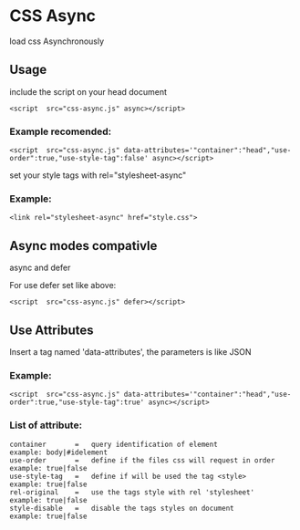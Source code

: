 # CSS Async
load css Asynchronously

## Usage

include the script on your head document

	<script  src="css-async.js" async></script>

### Example recomended:

	<script  src="css-async.js" data-attributes='"container":"head","use-order":true,"use-style-tag":false' async></script>


set your style tags with rel="stylesheet-async"

###	Example:

	<link rel="stylesheet-async" href="style.css">


## Async modes compativle

async and defer


For use defer set like above:

	<script  src="css-async.js" defer></script>


## Use Attributes
	
Insert a tag named 'data-attributes', the parameters is like JSON

### Example:

	<script  src="css-async.js" data-attributes='"container":"head","use-order":true,"use-style-tag":true' async></script>

### List of attribute:

	container		=	query identification of element 				example: body|#idelement
	use-order		=	define if the files css will request in order 	example: true|false
	use-style-tag	=	define if will be used the tag <style>			example: true|false
	rel-original	=	use the tags style with rel 'stylesheet'		example: true|false
	style-disable	=	disable the tags styles on document				example: true|false